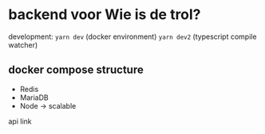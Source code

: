 # backend voor Wie is de trol?

development:
`yarn dev` (docker environment)
`yarn dev2` (typescript compile watcher)

## docker compose structure

- Redis
- MariaDB
- Node -> scalable

api link
